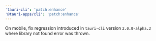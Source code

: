 ```yaml
---
'tauri-cli': 'patch:enhance'
'@tauri-apps/cli': 'patch:enhance'
---
```


On mobile, fix regression introduced in `tauri-cli` version `2.0.0-alpha.3` where library not found error was thrown.
